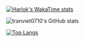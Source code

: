 <!--START_SECTION:waka-->
[![Harlok's WakaTime stats](https://github-readme-stats.vercel.app/api/wakatime?username=@vietdev0710&layout=compact)](https://github.com/anuraghazra/github-readme-stats)
<!--END_SECTION:waka-->

<!--START_SECTION:stats-->
![tranviet0710's GitHub stats](https://github-readme-stats.vercel.app/api?username=tranviet0710&show_icons=true&theme=transparent&rank_icon=github)
<!--END_SECTION:stats-->

<!--START_SECTION:repo-->
<!-- ![Readme Card](https://github-readme-stats.vercel.app/api/pin/?username=tranviet0710&repo=tranviet0710) -->
<!--END_SECTION:repo-->

<!--START_SECTION:top-lang-->
[![Top Langs](https://github-readme-stats.vercel.app/api/top-langs/?username=tranviet0710&layout=pie)](https://github.com/anuraghazra/github-readme-stats)
<!--END_SECTION:top-lang-->